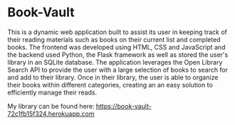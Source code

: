 # Book-Vault

This is a dynamic web application built to assist its user in keeping track of their reading materials such as books on their current list and completed books. The frontend was developed using HTML, CSS and JavaScript and the backend used Python, the Flask framework as well as stored the user's library in an SQLite database. The application leverages the Open Library Search API to provide the user with a large selection of books to search for and add to their library. Once in their library, the user is able to organize their books within different categories, creating an an easy solution to efficiently manage their reads.

My library can be found here: https://book-vault-72c1fb15f324.herokuapp.com
